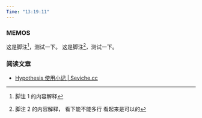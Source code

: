 ```yaml
---
Time: "13:19:11"
---
```


### MEMOS

这是脚注[^1]，测试一下。
这是脚注[^2]，测试一下。

[^1]: 脚注 1 的内容解释
[^2]: 脚注 2 的内容解释，
	看下能不能多行
		看起来是可以的

### 阅读文章

- [Hypothesis 使用小记 | Seviche.cc](https://seviche.cc/2022-05-25-hypothesis/)
